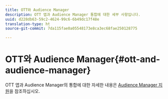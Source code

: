 ```yaml
---
title: OTT와 Audience Manager
description: OTT 앱과 Audience Manager 통합에 대한 세부 사항입니다.
uuid: d228db63-59c2-4624-99c6-6b49dc17f48e
translation-type: ht
source-git-commit: 7da115fae0a05548173e8ca3ec68fae250128775

---
```



# OTT와 Audience Manager{#ott-and-audience-manager}

OTT 앱과 Audience Manager의 통합에 대한 자세한 내용은 [Audience Manager 지원](/help/intro-to-ava/am-enablement.md)을 참조하십시오.
